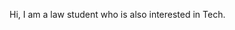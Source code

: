 Hi, I am a law student who is also interested in Tech. 
<!---
61286542/61286542 is a ✨ special ✨ repository because its `README.md` (this file) appears on your GitHub profile.
You can click the Preview link to take a look at your changes.
--->
